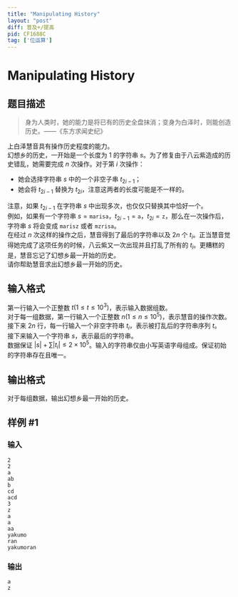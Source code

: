```yaml
---
title: "Manipulating History"
layout: "post"
diff: 普及+/提高
pid: CF1688C
tag: ['位运算']
---
```


# Manipulating History

## 题目描述

> 身为人类时，她的能力是将已有的历史全盘抹消；变身为白泽时，则能创造历史。——《东方求闻史纪》

上白泽慧音具有操作历史程度的能力。      
幻想乡的历史，一开始是一个长度为 $1$ 的字符串 $s$。为了修复由于八云紫造成的历史错乱，她需要完成 $n$ 次操作。对于第 $i$ 次操作：

- 她会选择字符串 $s$ 中的一个非空子串 $t_{2i-1}$；
- 她会将 $t_{2i-1}$ 替换为 $t_{2i}$，注意这两者的长度可能是不一样的。

注意，如果 $t_{2i-1}$ 在字符串 $s$ 中出现多次，也仅仅只替换其中恰好一个。    
例如，如果有一个字符串 $s=\texttt{marisa}$，$t_{2i-1}=\texttt a$，$t_{2i}=\texttt z$，那么在一次操作后，字符串 $s$ 将会变成 $\texttt{marisz}$ 或者 $\texttt{mzrisa}$。    
在经过 $n$ 次这样的操作之后，慧音得到了最后的字符串以及 $2n$ 个 $t_i$。正当慧音觉得她完成了这项任务的时候，八云紫又一次出现并且打乱了所有的 $t_i$。更糟糕的是，慧音忘记了幻想乡最一开始的历史。     
请你帮助慧音求出幻想乡最一开始的历史。

## 输入格式

第一行输入一个正整数 $t(1 \leq t \leq 10^3)$，表示输入数据组数。   
对于每一组数据，第一行输入一个正整数 $n(1 \leq n \leq 10^5)$，表示慧音的操作次数。    
接下来 $2n$ 行，每一行输入一个非空字符串 $t_i$，表示被打乱后的字符串序列 $t$。    
接下来输入一个字符串 $s$，表示最后的字符串。     
数据保证 $|s|+\sum |t_i| \leq 2 \times 10^5$。输入的字符串仅由小写英语字母组成。保证初始的字符串存在且唯一。

## 输出格式

对于每组数据，输出幻想乡最一开始的历史。

## 样例 #1

### 输入

```
2
2
a
ab
b
cd
acd
3
z
a
a
aa
yakumo
ran
yakumoran
```

### 输出

```
a
z
```


